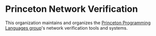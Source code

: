 # Princeton Network Verification

This organization maintains and organizes the [Princeton Programming Languages group](pl.cs.princeton.edu)'s
network verification tools and systems.
